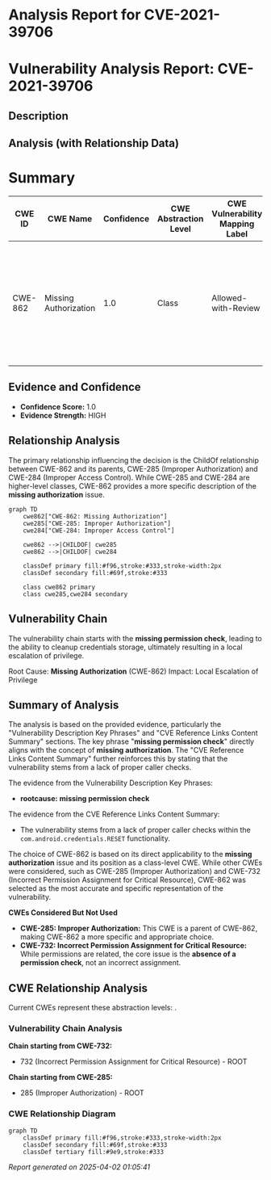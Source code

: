 # Analysis Report for CVE-2021-39706

# Vulnerability Analysis Report: CVE-2021-39706

## Description



## Analysis (with Relationship Data)

# Summary
| CWE ID | CWE Name | Confidence | CWE Abstraction Level | CWE Vulnerability Mapping Label | CWE-Vulnerability Mapping Notes |
|---|---|---|---|---|---|
| CWE-862 | Missing Authorization | 1.0 | Class | Allowed-with-Review | Primary CWE. The product **does not perform an authorization check** when an actor attempts to access a resource or perform an action. |

## Evidence and Confidence

*   **Confidence Score:** 1.0
*   **Evidence Strength:** HIGH

## Relationship Analysis
The primary relationship influencing the decision is the ChildOf relationship between CWE-862 and its parents, CWE-285 (Improper Authorization) and CWE-284 (Improper Access Control). While CWE-285 and CWE-284 are higher-level classes, CWE-862 provides a more specific description of the **missing authorization** issue.

```mermaid
graph TD
    cwe862["CWE-862: Missing Authorization"]
    cwe285["CWE-285: Improper Authorization"]
    cwe284["CWE-284: Improper Access Control"]
    
    cwe862 -->|CHILDOF| cwe285
    cwe862 -->|CHILDOF| cwe284
    
    classDef primary fill:#f96,stroke:#333,stroke-width:2px
    classDef secondary fill:#69f,stroke:#333
    
    class cwe862 primary
    class cwe285,cwe284 secondary
```

## Vulnerability Chain
The vulnerability chain starts with the **missing permission check**, leading to the ability to cleanup credentials storage, ultimately resulting in a local escalation of privilege.

Root Cause: **Missing Authorization** (CWE-862)
Impact: Local Escalation of Privilege

## Summary of Analysis
The analysis is based on the provided evidence, particularly the "Vulnerability Description Key Phrases" and "CVE Reference Links Content Summary" sections. The key phrase "**missing permission check**" directly aligns with the concept of **missing authorization**. The "CVE Reference Links Content Summary" further reinforces this by stating that the vulnerability stems from a lack of proper caller checks.

The evidence from the Vulnerability Description Key Phrases:
- **rootcause:** **missing permission check**

The evidence from the CVE Reference Links Content Summary:
- The vulnerability stems from a lack of proper caller checks within the `com.android.credentials.RESET` functionality.

The choice of CWE-862 is based on its direct applicability to the **missing authorization** issue and its position as a class-level CWE. While other CWEs were considered, such as CWE-285 (Improper Authorization) and CWE-732 (Incorrect Permission Assignment for Critical Resource), CWE-862 was selected as the most accurate and specific representation of the vulnerability.

**CWEs Considered But Not Used**

*   **CWE-285: Improper Authorization:** This CWE is a parent of CWE-862, making CWE-862 a more specific and appropriate choice.
*   **CWE-732: Incorrect Permission Assignment for Critical Resource:** While permissions are related, the core issue is the **absence of a permission check**, not an incorrect assignment.


## CWE Relationship Analysis

Current CWEs represent these abstraction levels: .


### Vulnerability Chain Analysis

**Chain starting from CWE-732:**
- 732 (Incorrect Permission Assignment for Critical Resource) - ROOT


**Chain starting from CWE-285:**
- 285 (Improper Authorization) - ROOT



### CWE Relationship Diagram

```mermaid
graph TD
    classDef primary fill:#f96,stroke:#333,stroke-width:2px
    classDef secondary fill:#69f,stroke:#333
    classDef tertiary fill:#9e9,stroke:#333
```



*Report generated on 2025-04-02 01:05:41*
